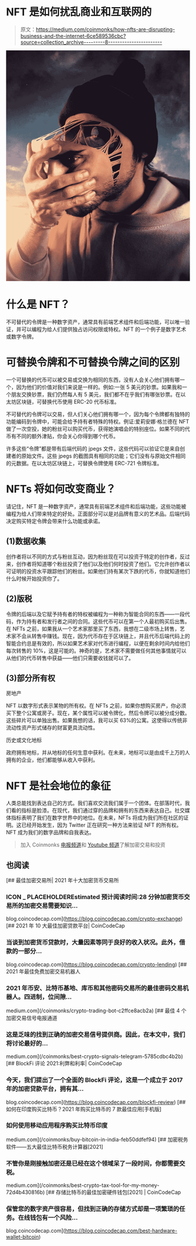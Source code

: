 # NFT 是如何扰乱商业和互联网的

> 原文：<https://medium.com/coinmonks/how-nfts-are-disrupting-business-and-the-internet-6ce589536cbc?source=collection_archive---------8----------------------->

![](img/cc4b2813fc37deed9b45ef0de6e8fa20.png)

# 什么是 NFT？

不可替代的令牌是一种数字资产，通常具有前端艺术组件和后端功能，可以唯一验证，并可以编程为给人们提供独占访问权限或特权。NFT 的一个例子是数字艺术或数字令牌。

# 可替换令牌和不可替换令牌之间的区别

一个可替换的代币可以被交易或交换为相同的东西，没有人会关心他们拥有哪一个，因为他们的价值对我们来说是一样的。例如:一张 5 美元的钞票。如果我和一个朋友交换钞票，我们仍然每人有 5 美元，我们都不在乎我们有哪张钞票。在以太坊区块链，可替换代币使用 ERC-20 代币标准。

不可替代的令牌可以交易，但人们关心他们拥有哪一个，因为每个令牌都有独特的功能编码到令牌中，可能会给予持有者特殊的特权。例证:爱莉安娜·格兰德在 NFT 做了一次空投，她的粉丝可以购买代币，获得她演唱会的特别座位。如果不同的代币有不同的额外津贴，你会关心你得到哪个代币。

许多这些“令牌”都是带有后端代码的 jpegs 文件，这些代码可以验证它是来自创建者的原始文件。这些 jpegs 的截图具有相同的功能；它们没有与原始文件相同的元数据。在以太坊区块链上，可替换令牌使用 ERC-721 令牌标准。

# NFTs 将如何改变商业？

请记住，NFT 是一种数字资产，通常具有前端艺术组件和后端功能，这些功能被编程为给人们带来特定的好处。正面部分可以是对品牌有意义的艺术品。后端代码决定购买特定令牌会带来什么功能或承诺。

## **(1)数据收集**

创作者将以不同的方式与粉丝互动，因为粉丝现在可以投资于特定的创作者，反过来，创作者将知道哪个粉丝投资了他们以及他们何时投资了他们。它允许创作者以可证明的投资水平跟踪他们的粉丝。如果他们持有某次下跌的代币，你就知道他们什么时候开始投资你了。

## **(2)版税**

令牌的后端以及它赋予持有者的特权被编程为一种称为智能合同的东西——一段代码，作为持有者和发行者之间的合同。这些代币可以在第一个人最初购买后出售。在 NFTs 之前，如果我从一个艺术家那里买了东西，我想在二级市场上转售，艺术家不会从转售中赚钱。现在，因为代币存在于区块链上，并且代币后端代码上的智能合约总是有效的，所以如果艺术家对代币进行编程，以便在剩余时间内给他们每次转售的 10%，这是可能的。神奇的是，艺术家不需要做任何其他事情就可以从他们的代币转售中获益——他们只需要收钱就可以了。

## **(3)部分所有权**

房地产

NFT 以数字形式表示某物的所有权。在 NFTs 之前，如果你想购买房产，你必须买下整个公寓或房子。现在，某个属性可以被令牌化，然后令牌可以被分成分数。这些碎片可以单独出售。如果我想的话，我可以买 63%的公寓。这使得以传统非流动性资产形式储存的财富更具流动性。

历史或文化地标

政府拥有地标，并从地标的任何生意中获利。在未来，地标可以是由成千上万的人拥有的企业，他们都能够从收入中获利。

# NFT 是社会地位的象征

人类总能找到表达自己的方式。我们喜欢交流我们属于一个团体。在部落时代，我们看的指标是脸漆。在现代，我们通过穿的品牌和拥有的东西来表达自己。社交媒体指标表明了我们在数字世界中的地位。在未来，NFTs 将成为我们所在社区的证明。这已经开始发生，因为 Twitter 正在研究一种方法来验证 NFT 的所有权。NFT 成为我们的数字品牌和自我表达。

> 加入 Coinmonks [电报频道](https://t.me/coincodecap)和 [Youtube 频道](https://www.youtube.com/c/coinmonks/videos)了解加密交易和投资

## 也阅读

[](https://blog.coincodecap.com/crypto-exchange) [## 最佳加密交易所| 2021 年十大加密货币交易所

### ICON _ PLACEHOLDEREstimated 预计阅读时间:28 分钟加密货币交易所的加密交易需要知识…

blog.coincodecap.com](https://blog.coincodecap.com/crypto-exchange) [](https://blog.coincodecap.com/crypto-lending) [## 2021 年 10 大最佳加密贷款平台| CoinCodeCap

### 当谈到加密货币贷款时，大量因素等同于良好的收入状况。此外，借款的一部分…

blog.coincodecap.com](https://blog.coincodecap.com/crypto-lending) [](/coinmonks/crypto-trading-bot-c2ffce8acb2a) [## 2021 年最佳免费加密交易机器人

### 2021 年币安、比特币基地、库币和其他密码交易所的最佳密码交易机器人。四进制，位间隙…

medium.com](/coinmonks/crypto-trading-bot-c2ffce8acb2a) [](/coinmonks/best-crypto-signals-telegram-5785cdbc4b2b) [## 最佳 4 个加密交易信号电报通道

### 这是乏味的找到正确的加密交易信号提供商。因此，在本文中，我们将讨论最好的…

medium.com](/coinmonks/best-crypto-signals-telegram-5785cdbc4b2b) [](https://blog.coincodecap.com/blockfi-review) [## BlockFi 评论 2021:利弊和利率| CoinCodeCap

### 今天，我们提出了一个全面的 BlockFi 评论，这是一个成立于 2017 年的加密贷款平台，拥有其…

blog.coincodecap.com](https://blog.coincodecap.com/blockfi-review) [](/coinmonks/buy-bitcoin-in-india-feb50ddfef94) [## 如何在印度购买比特币？2021 年购买比特币的 7 款最佳应用[手机版]

### 如何使用移动应用程序购买比特币印度

medium.com](/coinmonks/buy-bitcoin-in-india-feb50ddfef94) [](/coinmonks/best-crypto-tax-tool-for-my-money-72d4b430816b) [## 加密税务软件——五大最佳比特币税务计算器[2021]

### 不管你是刚接触加密还是已经在这个领域呆了一段时间，你都需要交税。

medium.com](/coinmonks/best-crypto-tax-tool-for-my-money-72d4b430816b) [](https://blog.coincodecap.com/best-hardware-wallet-bitcoin) [## 存储比特币的最佳加密硬件钱包[2021] | CoinCodeCap

### 保管您的数字资产很容易，但找到正确的存储方式却是一项繁琐的任务。在线钱包有一个风险…

blog.coincodecap.com](https://blog.coincodecap.com/best-hardware-wallet-bitcoin)